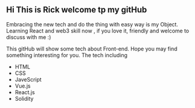 ## Hi This is Rick welcome tp my gitHub  

Embracing the new tech and do the thing with easy way is my Object.
Learning React and web3 skill now , if you love it, friendly and welcome to discuss with me :)


This gitHub will show some tech about Front-end.
Hope you may find something interesting for you.
The tech including 
+ HTML
+ CSS
+ JaveScript
+ Vue.js
+ React.js
+ Solidity
  
